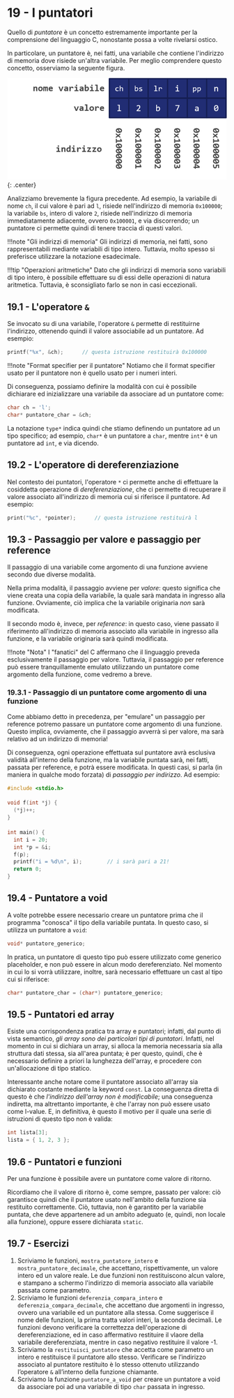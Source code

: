 # 19 - I puntatori

Quello di *puntatore* è un concetto estremamente importante per la comprensione del linguaggio C, nonostante possa a volte rivelarsi ostico.

In particolare, un puntatore è, nei fatti, una variabile che contiene l'indirizzo di memoria dove risiede un'altra variabile. Per meglio comprendere questo concetto, osserviamo la seguente figura.

![pointers](./images/pointers.png){: .center}

Analizziamo brevemente la figura precedente. Ad esempio, la variabile di nome `ch`, il cui valore è pari ad `l`, risiede nell'indirizzo di memoria `0x100000`; la variabile `bs`, intero di valore `2`, risiede nell'indirizzo di memoria immediatamente adiacente, ovvero `0x100001`, e via discorrendo; un puntatore ci permette quindi di tenere traccia di questi valori.

!!!note "Gli indirizzi di memoria"
    Gli indirizzi di memoria, nei fatti, sono rappresentabili mediante variabili di tipo intero. Tuttavia, molto spesso si preferisce utilizzare la notazione esadecimale.

!!!tip "Operazioni aritmetiche"
    Dato che gli indirizzi di memoria sono variabili di tipo intero, è possibile effettuare su di essi delle operazioni di natura aritmetica. Tuttavia, è sconsigliato farlo se non in casi eccezionali.

## 19.1 - L'operatore `&`

Se invocato su di una variabile, l'operatore `&` permette di restituirne l'indirizzo, ottenendo quindi il valore associabile ad un puntatore. Ad esempio:

```c
printf("%x", &ch);      // questa istruzione restituirà 0x100000
```

!!!note "Format specifier per il puntatore"
    Notiamo che il format specifier usato per il puntatore non è quello usato per i numeri interi.

Di conseguenza, possiamo definire la modalità con cui è possibile dichiarare ed inizializzare una variabile da associare ad un puntatore come:

```c
char ch = 'l';
char* puntatore_char = &ch;
```

La notazione `type*` indica quindi che stiamo definendo un puntatore ad un tipo specifico; ad esempio, `char*` è un puntatore a `char`, mentre `int*` è un puntatore ad `int`, e via dicendo.

## 19.2 - L'operatore di dereferenziazione

Nel contesto dei puntatori, l'operatore `*` ci permette anche di effettuare la cosiddetta operazione di *dereferenziazione*, che ci permette di recuperare il valore associato all'indirizzo di memoria cui si riferisce il puntatore. Ad esempio:

```c
print("%c", *pointer);      // questa istruzione restituirà l
```

## 19.3 - Passaggio per valore e passaggio per reference

Il passaggio di una variabile come argomento di una funzione avviene secondo due diverse modalità.

Nella prima modalità, il passaggio avviene per *valore*: questo significa che viene creata una copia della variabile, la quale sarà mandata in ingresso alla funzione. Ovviamente, ciò implica che la variabile originaria *non* sarà modificata.

Il secondo modo è, invece, per *reference*: in questo caso, viene passato il riferimento all'indirizzo di memoria associato alla variabile in ingresso alla funzione, e la variabile originaria sarà quindi modificata.

!!!note "Nota"
    I "fanatici" del C affermano che il linguaggio preveda esclusivamente il passaggio per valore. Tuttavia, il passaggio per reference può essere tranquillamente emulato utilizzando un puntatore come argomento della funzione, come vedremo a breve.

### 19.3.1 - Passaggio di un puntatore come argomento di una funzione

Come abbiamo detto in precedenza, per "emulare" un passaggio per reference potremo passare un puntatore come argomento di una funzione. Questo implica, ovviamente, che il passaggio avverrà sì per valore, ma sarà relativo ad un indirizzo di memoria!

Di conseguenza, ogni operazione effettuata sul puntatore avrà esclusiva validità all'interno della funzione, ma la variabile puntata sarà, nei fatti, passata per reference, e potrà essere modificata. In questi casi, si parla (in maniera in qualche modo forzata) di *passaggio per indirizzo*. Ad esempio:

```c
#include <stdio.h>

void f(int *j) {
  (*j)++;
}

int main() {
  int i = 20;
  int *p = &i;
  f(p);
  printf("i = %d\n", i);        // i sarà pari a 21!
  return 0;
}
```

## 19.4 - Puntatore a void

A volte potrebbe essere necessario creare un puntatore prima che il programma "conosca" il tipo della variabile puntata. In questo caso, si utilizza un puntatore a `void`:

```c
void* puntatore_generico;
```

In pratica, un puntatore di questo tipo può essere utilizzato come generico placeholder, e non può essere in alcun modo dereferenziato. Nel momento in cui lo si vorrà utilizzare, inoltre, sarà necessario effettuare un cast al tipo cui si riferisce:

```c
char* puntatore_char = (char*) puntatore_generico;
```

## 19.5 - Puntatori ed array

Esiste una corrispondenza pratica tra array e puntatori; infatti, dal punto di vista semantico, *gli array sono dei particolari tipi di puntatori*. Infatti, nel momento in cui si dichiara un array, si alloca la memoria necessaria sia alla struttura dati stessa, sia all'area puntata; è per questo, quindi, che è necessario definire a priori la lunghezza dell'array, e procedere con un'allocazione di tipo statico.

Interessante anche notare come il puntatore associato all'array sia dichiarato costante mediante la keyword `const`. La conseguenza diretta di questo è che *l'indirizzo dell'array non è modificabile*; una conseguenza indiretta, ma altrettanto importante, è che l'array non può essere usato come l-value. E, in definitiva, è questo il motivo per il quale una serie di istruzioni di questo tipo non è valida:

```c
int lista[3];
lista = { 1, 2, 3 };
```

## 19.6 - Puntatori e funzioni

Per una funzione è possibile avere un puntatore come valore di ritorno.

Ricordiamo che il valore di ritorno è, come sempre, passato per valore: ciò garantisce quindi che il puntatore usato nell'ambito della funzione sia restituito correttamente. Ciò, tuttavia, non è garantito per la variabile puntata, che deve appartenere ad un ambito adeguato (e, quindi, non locale alla funzione), oppure essere dichiarata `static`.

## 19.7 - Esercizi

1. Scriviamo le funzioni, `mostra_puntatore_intero` e `mostra_puntatore_decimale`, che accettano, rispettivamente, un valore intero ed un valore reale. Le due funzioni non restituiscono alcun valore, e stampano a schermo l'indirizzo di memoria associato alla variabile passata come parametro.
2. Scriviamo le funzioni `deferenzia_compara_intero` e `deferenzia_compara_decimale`, che accettano due argomenti in ingresso, ovvero una variabile ed un puntatore alla stessa. Come suggerisce il nome delle funzioni, la prima tratta valori interi, la seconda decimali. Le funzioni devono verificare la correttezza dell'operazione di dereferenziazione, ed in caso affermativo restituire il vlaore della variabile dereferenziata, mentre in caso negativo restituire il valore -1.
3. Scriviamo la `restituisci_puntatore` che accetta come parametro un intero e restituisce il puntatore allo stesso. Verificare se l’indirizzo associato al puntatore restituito è lo stesso ottenuto utilizzando l’operatore `&` all’interno della funzione chiamante.
4. Scriviamo la funzione `puntatore_a_void` per creare un puntatore a void da associare poi ad una variabile di tipo `char` passata in ingresso.
